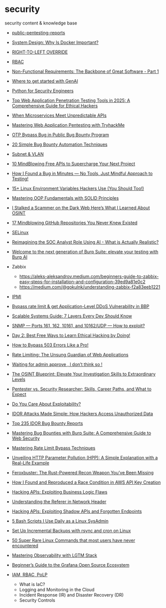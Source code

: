 # security

security content &amp; knowledge base

- [public-pentesting-reports](https://github.com/juliocesarfort/public-pentesting-reports/tree/master)

- [System Design: Why Is Docker Important?](./images/System%20Design_%20Why%20Is%20Docker%20Important.jpg)

- [RIGHT-TO-LEFT OVERRIDE](./description/RLO.md)

- [RBAC](https://dev.to/zuplo/how-rbac-improves-api-permission-management-2cbn)

- [Non-Functional Requirements: The Backbone of Great Software - Part 1](https://blog.bytebytego.com/p/non-functional-requirements-the-backbone)

- [Where to get started with GenAI](https://blog.bytebytego.com/p/where-to-get-started-with-genai)

- [Python for Security Engineers](https://infosecwriteups.com/python-for-security-engineers-61c2cd991ab4)

- [Top Web Application Penetration Testing Tools in 2025: A Comprehensive Guide for Ethical Hackers](https://medium.verylazytech.com/top-web-application-penetration-testing-tools-in-2025-a-comprehensive-guide-for-ethical-hackers-863c0640baab)

- [When Microservices Meet Unpredictable APIs](https://medium.com/@antonellosemeraro/when-microservices-meet-unpredictable-apis-82a603f6cb8b)

- [Mastering Web Application Pentesting with TryhackMe](https://infosecwriteups.com/mastering-web-application-pentesting-with-tryhackme-24257ef182c5)

- [OTP Bypass Bug in Public Bug Bounty Program](https://infosecwriteups.com/otp-bypass-bug-in-public-bug-bounty-program-5554eafc18ab)

- [20 Simple Bug Bounty Automation Techniques](https://osintteam.blog/cyber20-simple-bug-bounty-automation-techniques-b850db32591c)

- [Subnet & VLAN](./description/subnet-and-vlan.md)

- [10 MindBlowing Free APIs to Supercharge Your Next Project](https://medium.com/pythoneers/10-mindblowing-free-apis-to-supercharge-your-next-project-8edd34df6254)

- [How I Found a Bug in Minutes — No Tools, Just Mindful Approach to Testing!](https://strangerwhite.medium.com/how-i-found-a-bug-in-minutes-no-tools-just-mindful-approach-to-testing-0dd034ff8ab9)

- [15+ Linux Environment Variables Hackers Use (You Should Too!)](https://medium.verylazytech.com/15-linux-environment-variables-hackers-use-you-should-too-f4b9397098dd)

- [Mastering OOP Fundamentals with SOLID Principles](https://blog.bytebytego.com/p/mastering-oop-fundamentals-with-solid)

- [I Stalked a Scammer on the Dark Web Here’s What I Learned About OSINT](https://infosecwriteups.com/i-stalked-a-scammer-on-the-dark-web-heres-what-i-learned-about-osint-18675de8ce82)

- [17 Mindblowing GitHub Repositories You Never Knew Existed](https://medium.com/pythoneers/17-mindblowing-github-repositories-you-never-knew-existed-6f0fa548976d)

- [SELinux](https://github.com/SomnathRangrej/security/blob/main/selinux.md)

- [Reimagining the SOC Analyst Role Using AI - What is Actually Realistic?](https://www.cyberseccafe.com/p/reimagining-the-soc-analyst-role)

- [Welcome to the next generation of Burp Suite: elevate your testing with Burp AI](https://portswigger.net/blog/welcome-to-the-next-generation-of-burp-suite-elevate-your-testing-with-burp-ai)

- Zabbix
  - https://aleks-aleksandrov.medium.com/beginners-guide-to-zabbix-easy-steps-for-installation-and-configuration-39ed9a81e0c2
  - https://medium.com/@gokulnk/understanding-zabbix-f2a83eeb1221

- [IPMI](https://github.com/SomnathRangrej/security/blob/main/description/ipmi.md)

- [Bypass rate limit & get Application-Level DDoS Vulnerability in BBP](https://frostyxsec.medium.com/bypass-no-rate-limit-get-application-level-ddos-vulnerability-bb4bae99f3a4)

- [Scalable Systems Guide: 7 Layers Every Dev Should Know](https://qubytes.substack.com/p/scalable-systems-guide-7-layers-every)

- [SNMP — Ports 161, 162, 10161, and 10162/UDP — How to exploit?](https://medium.verylazytech.com/snmp-ports-161-162-10161-and-10162-udp-how-to-exploit-a9044f1eeb72)

- [Day 2: Best Free Ways to Learn Ethical Hacking by Doing!](https://medium.com/@omkumar.coder/day-2-best-free-ways-to-learn-ethical-hacking-by-doing-d59617552336)

- [How to Bypass 503 Errors Like a Pro! ](https://medium.com/@gouravrathod8788/how-to-bypass-503-errors-like-a-pro-10f0c110a162)

- [Rate Limiting: The Unsung Guardian of Web Applications](https://medium.com/@sachinpv2004/%EF%B8%8F-rate-limiting-the-unsung-guardian-of-web-applications-37a52a96a320)

- [Waiting for admin approve , I don’t think so !](https://medium.com/@abdallahehab_31039/waiting-for-admin-approve-i-dont-think-so-195a042f913e)

- [The OSINT Blueprint: Elevate Your Investigation Skills to Extraordinary Levels](https://4swolf.medium.com/the-osint-blueprint-elevate-your-investigation-skills-to-extraordinary-levels-0e7f7c832b9d)

- [Pentester vs. Security Researcher: Skills, Career Paths, and What to Expect](https://pentesterlab.com/blog/pentester-vs-security-researcher-career-paths)

- [Do You Care About Exploitability?](https://pentesterlab.com/blog/do-you-care-about-exploitability)

- [IDOR Attacks Made Simple: How Hackers Access Unauthorized Data](https://infosecwriteups.com/idor-attacks-made-simple-how-hackers-access-unauthorized-data-ca1158d18190)

- [Top 235 IDOR Bug Bounty Reports](https://aimasterprompt.medium.com/top-235-idor-bug-bounty-reports-e00c8061fe28)

- [Mastering Bug Bounties with Burp Suite: A Comprehensive Guide to Web Security](https://medium.com/@benjaminmillerdev/mastering-bug-bounties-with-burp-suite-a-comprehensive-guide-to-web-security-bb63a03e6511)

- [Mastering Rate Limit Bypass Techniques](https://infosecwriteups.com/mastering-rate-limit-bypass-techniques-fff9499b0f42)

- [Unveiling HTTP Parameter Pollution (HPP): A Simple Explanation with a Real-Life Example](https://medium.com/@natarajanck2/unveiling-http-parameter-pollution-hpp-a-simple-explanation-with-a-real-life-example-422dfcac7895)

- [Feroxbuster: The Rust-Powered Recon Weapon You’ve Been Missing](https://chintalatarakaram.medium.com/feroxbuster-the-rust-powered-recon-weapon-youve-been-missing-3abed642c0ae)

- [How I Found and Reproduced a Race Condition in AWS API Key Creation](https://medium.com/@venkigvs123/how-i-found-and-reproduced-a-race-condition-in-aws-api-key-creation-95dbc5f37c90)

- [Hacking APIs: Exploiting Business Logic Flaws](https://iaraoz.medium.com/hacking-apis-exploiting-business-logic-flaws-c40872ce5600)

- [Understanding the Referer in Network Header](https://medium.com/@natarajanck2/understanding-the-referer-in-network-header-c1a675406014)

- [Hacking APIs: Exploiting Shadow APIs and Forgotten Endpoints](https://iaraoz.medium.com/hacking-apis-exploiting-shadow-apis-and-forgotten-endpoints-9930c78e7c2d)

- [5 Bash Scripts I Use Daily as a Linux SysAdmin](https://www.tecmint.com/bash-scripts-linux-sysadmin/)

- [Set Up Incremental Backups with rsync and cron on Linux](https://www.tecmint.com/linux-rsync-incremental-backup-cron/)

- [50 Super Rare Linux Commands that most users have never encountered](https://medium.com/technology-com/50-super-rare-linux-commands-that-most-users-have-never-encountered-04e84717cf3e)

- [Mastering Observability with LGTM Stack](https://blog.prateekjain.dev/mastering-observability-with-grafanas-lgtm-stack-e3b0e0a0e89b)

- [Beginner’s Guide to the Grafana Open Source Ecosystem](https://blog.prateekjain.dev/beginners-guide-to-the-grafana-open-source-ecosystem-433926713dfe)

- [IAM, RBAC, PoLP](https://www.cyberseccafe.com/p/cloud-security-fundamentals-iam-rbac)
  - What is IaC?
  - Logging and Monitoring in the Cloud
  - Incident Response (IR) and Disaster Recovery (DR)
  - Security Controls

